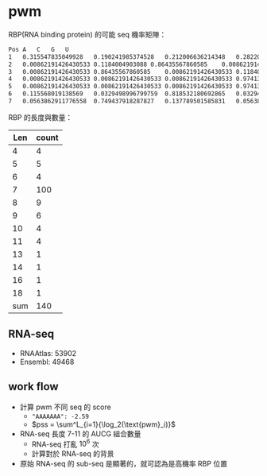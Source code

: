 # pwm

RBP(RNA binding protein) 的可能 seq 機率矩陣：

```txt
Pos	A	C	G	U
1	0.315547835049928	0.190241985374528	0.212006636214348	0.282203544734165
2	0.00862191426430533	0.1184004903088	0.86435567860585	0.00862191426430533
3	0.00862191426430533	0.86435567860585	0.00862191426430533	0.1184004903088
4	0.00862191426430533	0.00862191426430533	0.00862191426430533	0.974134254650341
5	0.00862191426430533	0.00862191426430533	0.00862191426430533	0.974134254650341
6	0.115568019138569	0.0329498996799759	0.818532180692865	0.0329498996799759
7	0.0563862911776558	0.749437918287827	0.137789501585831	0.0563862911776558
```

RBP 的長度與數量：

Len|count
---|---
4|4
5|5
6|4
7|100
8|9
9|6
10|4
11|4
13|1
14|1
16|1
18|1
sum|140

## RNA-seq

- RNAAtlas: 53902
- Ensembl: 49468

## work flow

- 計算 pwm 不同 seq 的 score
  - `"AAAAAAA": -2.59`
  - $pss = \sum^L_{i=1}{\log_2(\text{pwm}_i)}$
- RNA-seq 長度 7-11 的 AUCG 組合數量
  - RNA-seq 打亂 $10^6$ 次
  - 計算對於 RNA-seq 的背景
- 原始 RNA-seq 的 sub-seq 是顯著的，就可認為是高機率 RBP 位置
